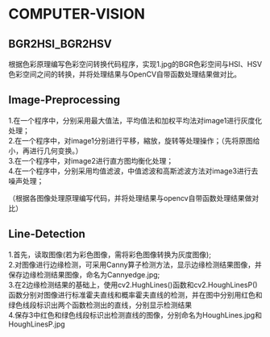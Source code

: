 # COMPUTER-VISION  

## BGR2HSI_BGR2HSV  

根据色彩原理编写色彩空问转换代码程序，实现1.jpg的BGR色彩空间与HSI、HSV色彩空间之间的转换，并将处理结果与OpenCV自带函数处理结果做对比。  

## Image-Preprocessing

1.在一个程序中，分别采用最大值法，平均值法和加权平均法对image1进行灰度化处理；  
2.在一个程序中，对image1分别进行平移，縮放，旋转等处理操作；（先将原图给小，再进行几何变换。）  
3.在一个程序中，对image2进行直方图均衡化处理；  
4.在一个程序中，分别采用均值滤波，中值滤波和高斯滤波方法对image3进行去噪声处理；  

（根据各图像处理原理编写代码，并将处理结果与opencv自带函数处理结果做对比）   

## Line-Detection  

1.首先，读取图像(若为彩色图像，需将彩色图像转换为灰度图像);  
2.对图像进行边缘检测，可采用Canny算子检测方法，显示边缘检测结果图像，并保存边缘检测结果图像，命名为Cannyedge.jpg;  
3.在2边缘检测结果的基础上，使用cv2.HughLines()函数和cv2.HoughLinesP()函数分别对图像进行标准霍夫直线和概率霍夫直线的检测，并在图中分别用红色和绿色线段标识出两个函数检测出的直线，分别显示检测结果  
4.保存3中红色和绿色线段标识出检测直线的图像，分别命名为HoughLines.jpg和HoughLinesP.jpg  
